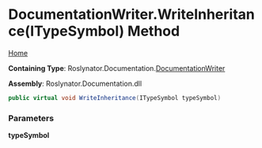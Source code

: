 <a name="_top"></a>

# DocumentationWriter\.WriteInheritance\(ITypeSymbol\) Method

[Home](../../../../README.md#_top)

**Containing Type**: Roslynator\.Documentation\.[DocumentationWriter](../README.md#_top)

**Assembly**: Roslynator\.Documentation\.dll

```csharp
public virtual void WriteInheritance(ITypeSymbol typeSymbol)
```

### Parameters

**typeSymbol**